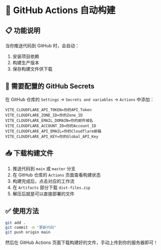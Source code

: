 # 🚀 GitHub Actions 自动构建

## 📋 功能说明

当你推送代码到 GitHub 时，会自动：
1. 安装项目依赖
2. 构建生产版本
3. 保存构建文件供下载

## 🔧 需要配置的 GitHub Secrets

在 GitHub 仓库的 `Settings` → `Secrets and variables` → `Actions` 中添加：

```
VITE_CLOUDFLARE_API_TOKEN=你的API_Token
VITE_CLOUDFLARE_ZONE_ID=你的Zone_ID  
VITE_CLOUDFLARE_EMAIL_DOMAIN=你的邮件域名
VITE_CLOUDFLARE_ACCOUNT_ID=你的Account_ID
VITE_CLOUDFLARE_API_EMAIL=你的Cloudflare邮箱
VITE_CLOUDFLARE_API_KEY=你的Global_API_Key
```

## 📥 下载构建文件

1. 推送代码到 `main` 或 `master` 分支
2. 在 GitHub 仓库的 `Actions` 页面查看构建状态
3. 构建完成后，点击对应的工作流
4. 在 `Artifacts` 部分下载 `dist-files.zip`
5. 解压后就是可以直接部署的文件

## ✅ 使用方法

```bash
git add .
git commit -m "更新代码"
git push origin main
```

然后在 GitHub Actions 页面下载构建好的文件，手动上传到你的服务器即可！
